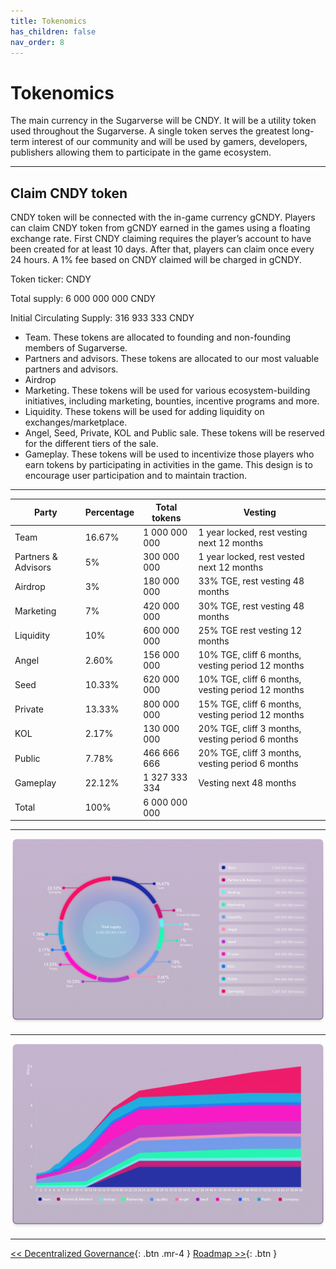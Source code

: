 ```yaml
---
title: Tokenomics
has_children: false
nav_order: 8
---
```


# Tokenomics

The main currency in the Sugarverse will be CNDY. It will be a utility token used throughout the Sugarverse. A single token serves the greatest long-term interest of our community and will be used by gamers, developers, publishers allowing them to participate in the game ecosystem.

---

## Claim CNDY token

CNDY token will be connected with the in-game currency gCNDY. Players can claim CNDY token from gCNDY earned in the games using a floating exchange rate. First CNDY claiming requires the player’s account to have been created for at least 10 days. After that, players can claim once every 24 hours. A 1% fee based on CNDY claimed will be charged in gCNDY.

Token ticker: CNDY

Total supply:	6 000 000 000 CNDY

Initial Circulating Supply:	316 933 333 CNDY

- Team. These tokens are allocated to founding and non-founding members of Sugarverse.
- Partners and advisors. These tokens are allocated to our most valuable partners and advisors.
- Airdrop
- Marketing. These tokens will be used for various ecosystem-building initiatives, including marketing, bounties, incentive programs and more.
- Liquidity. These tokens will be used for adding liquidity on exchanges/marketplace.
- Angel, Seed, Private, KOL and Public sale. These tokens will be reserved for the different tiers of the sale.
- Gameplay. These tokens will be used to incentivize those players who earn tokens by participating in activities in the game. This design is to encourage user participation and to maintain traction.

---

| Party | Percentage | Total tokens | Vesting |
| ------------- | ------------- | ------------- | ------------- |
| Team | 16.67% | 1 000 000 000 | 1 year locked, rest vesting next 12 months |
| Partners & Advisors | 5% | 300 000 000 | 1 year locked, rest vested next 12 months |
| Airdrop | 3% | 180 000 000 | 33% TGE, rest vesting 48 months |
| Marketing | 7% | 420 000 000 | 30% TGE, rest vesting 48 months |
| Liquidity | 10% | 600 000 000 | 25% TGE rest vesting 12 months |
| Angel | 2.60% | 156 000 000 | 10% TGE, cliff 6 months, vesting period 12 months |
| Seed | 10.33% | 620 000 000 | 10% TGE, cliff 6 months, vesting period 12 months |
| Private | 13.33% | 800 000 000 | 15% TGE, cliff 6 months, vesting period 12 months |
| KOL| 2.17% | 130 000 000 | 20% TGE, cliff 3 months, vesting period 6 months |
| Public | 7.78% | 466 666 666 | 20% TGE, cliff 3 months,  vesting period 6 months |
| Gameplay | 22.12% | 1 327 333 334 | Vesting next 48 months |
| Total | 100% | 6 000 000 000 | |

---

![cycle](/assets/prod-tokenomics-wheel.png)

---

![cycle](/assets/prod-tokenomics-chart.png)

---

[<< Decentralized Governance](https://sugarverse.github.io/7_decentralised.html){: .btn .mr-4 }
[Roadmap >>](https://sugarverse.github.io/9_roadmap.html){: .btn }
